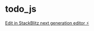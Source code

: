 # todo_js

[Edit in StackBlitz next generation editor ⚡️](https://stackblitz.com/~/github.com/mori-tt/todo_js)